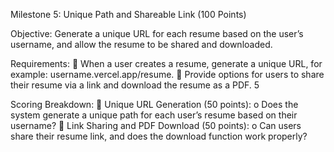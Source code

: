 Milestone 5: Unique Path and Shareable Link (100 Points)


Objective:
Generate a unique URL for each resume based on the user’s username, and allow the resume to be
shared and downloaded.


Requirements:
 When a user creates a resume, generate a unique URL, for example:
username.vercel.app/resume.
 Provide options for users to share their resume via a link and download the resume as a
PDF.
5


Scoring Breakdown:
 Unique URL Generation (50 points):
o Does the system generate a unique path for each user’s resume based on their
username?
 Link Sharing and PDF Download (50 points):
o Can users share their resume link, and does the download function work properly? 
